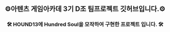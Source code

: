 <div align="center">

## ⚙️아텐츠 게임아카데 3기 D조 팀프로젝트 깃허브입니다.⚙️


### 🛠️ HOUND13에 Hundred Soul을 모작하여 구현한 프로젝트 입니다. 🛠️

</div>
